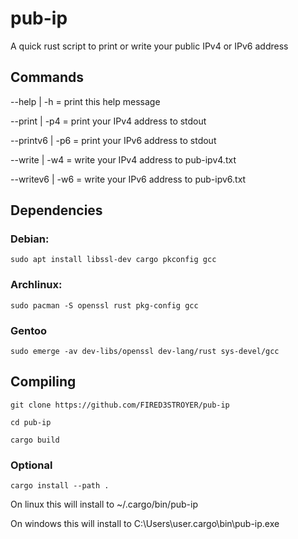 # pub-ip
A quick rust script to print or write your public IPv4 or IPv6 address

## Commands
  --help    | -h  = print this help message

  --print   | -p4  = print your IPv4 address to stdout

  --printv6 | -p6 = print your IPv6 address to stdout

  --write   | -w4  = write your IPv4 address to pub-ipv4.txt

  --writev6 | -w6 = write your IPv6 address to pub-ipv6.txt

## Dependencies
### Debian:
```
sudo apt install libssl-dev cargo pkconfig gcc
```

### Archlinux:
```
sudo pacman -S openssl rust pkg-config gcc
```

### Gentoo
```
sudo emerge -av dev-libs/openssl dev-lang/rust sys-devel/gcc
```
## Compiling
```
git clone https://github.com/FIRED3STROYER/pub-ip
```
```
cd pub-ip
```
```
cargo build
```
### Optional
```
cargo install --path .
```
On linux this will install to ~/.cargo/bin/pub-ip

On windows this will install to C:\Users\user\.cargo\bin\pub-ip.exe
